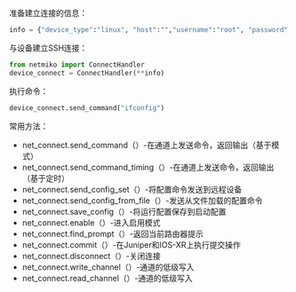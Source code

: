 准备建立连接的信息：
```python
info = {"device_type":"linux", "host":"","username":"root", "password":""}
```

 与设备建立SSH连接：
 ```python
from netmiko import ConnectHandler
device_connect = ConnectHandler(**info)
```

执行命令：
```python
device_connect.send_command("ifconfig")
```

常用方法：
- net_connect.send_command（）-在通道上发送命令，返回输出（基于模式）
- net_connect.send_command_timing（）-在通道上发送命令，返回输出（基于定时）
- net_connect.send_config_set（）-将配置命令发送到远程设备
- net_connect.send_config_from_file（）-发送从文件加载的配置命令
- net_connect.save_config（）-将运行配置保存到启动配置
- net_connect.enable（）-进入启用模式
- net_connect.find_prompt（）-返回当前路由器提示
- net_connect.commit（）-在Juniper和IOS-XR上执行提交操作
- net_connect.disconnect（）-关闭连接
- net_connect.write_channel（）-通道的低级写入
- net_connect.read_channel（）-通道的低级写入
